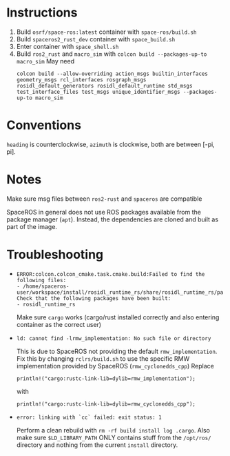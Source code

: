 # Instructions
1. Build `osrf/space-ros:latest` container with `space-ros/build.sh`
1. Build `spaceros2_rust_dev` container with `space_build.sh`
1. Enter container with `space_shell.sh`
1. Build `ros2_rust` and `macro_sim` with `colcon build --packages-up-to macro_sim`
   May need
   ```
   colcon build --allow-overriding action_msgs builtin_interfaces geometry_msgs rcl_interfaces rosgraph_msgs rosidl_default_generators rosidl_default_runtime std_msgs test_interface_files test_msgs unique_identifier_msgs --packages-up-to macro_sim
   ```
# Conventions
`heading` is counterclockwise, `azimuth` is clockwise, both are between [-pi, pi].

# Notes
Make sure msg files between `ros2-rust` and `spaceros` are compatible

SpaceROS in general does not use ROS packages available from the package manager (`apt`).
Instead, the dependencies are cloned and built as part of the image.

# Troubleshooting
- ```
  ERROR:colcon.colcon_cmake.task.cmake.build:Failed to find the following files:
  - /home/spaceros-user/workspace/install/rosidl_runtime_rs/share/rosidl_runtime_rs/package.sh
  Check that the following packages have been built:
  - rosidl_runtime_rs
  ```
  Make sure `cargo` works (cargo/rust installed correctly and also entering container as the correct user)

- ```
  ld: cannot find -lrmw_implementation: No such file or directory
  ```
  This is due to SpaceROS not providing the default `rmw_implementation`.
  Fix this by changing `rclrs/build.sh` to use the specific RMW implementation provided by SpaceROS (`rmw_cyclonedds_cpp`)
  Replace
  ```
  println!("cargo:rustc-link-lib=dylib=rmw_implementation");
  ```
  with
  ```
  println!("cargo:rustc-link-lib=dylib=rmw_cyclonedds_cpp");
  ```
- ``error: linking with `cc` failed: exit status: 1``

  Perform a clean rebuild with `rm -rf build install log .cargo`.
  Also make sure `$LD_LIBRARY_PATH` ONLY contains stuff from the `/opt/ros/` directory and nothing from the current `install` directory.
